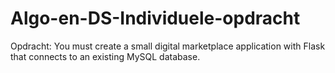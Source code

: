 # Algo-en-DS-Individuele-opdracht
Opdracht: You must create a small digital marketplace application with Flask that connects to an existing MySQL database.
